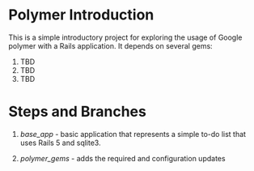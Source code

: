 # Polymer Introduction

This is a simple introductory project for exploring the usage of Google
polymer with a Rails application. It depends on several gems:

1. TBD
1. TBD
1. TBD

# Steps and Branches

1. *base_app* - basic application that represents a simple to-do list that
   uses Rails 5 and sqlite3.

1. *polymer_gems* - adds the required and configuration updates
